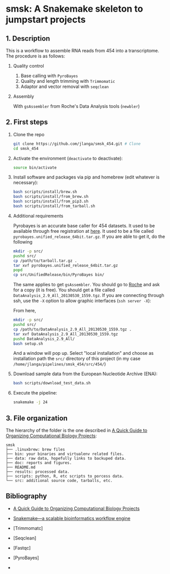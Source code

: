 # smsk: A Snakemake skeleton to jumpstart projects

<!--[![Build Status](https://travis-ci.org/jlanga/smsk_454.svg?branch=master)](https://travis-ci.org/jlanga/smsk_454)-->

## 1. Description

This is a workflow to assemble RNA reads from 454 into a transcriptome. The procedure is as follows:

1. Quality control

    1. Base calling with `PyroBayes`
    2. Quality and length trimming with `Trimmomatic`
    3. Adaptor and vector removal with `seqclean`

2. Assembly

    With `gsAssembler` from Roche's Data Analysis tools (`newbler`)

## 2. First steps

1. Clone the repo

    ```sh
    git clone https://github.com/jlanga/smsk_454.git # Clone
    cd smsk_454
    ```

2. Activate the environment (`deactivate` to deactivate):
    ```sh
    source bin/activate
    ```

3. Install software and packages via pip and homebrew (edit whatever is necessary):

    ```sh
    bash scripts/install/brew.sh
    bash scripts/install/from_brew.sh
    bash scripts/install/from_pip3.sh
    bash scripts/install/from_tarball.sh
    ```
  
4. Additional requirements

    Pyrobayes is an accurate base caller for 454 datasets. It used to be available through free registration at [here](http://bioinformatics.bc.edu/marthlab/PyroBayes). It used to be a file called `pyrobayes.unified_release_64bit.tar.gz`. If you are able to get it, do the following

    ```sh
    mkdir -p src/
    pushd src/
    cp /path/to/tarball.tar.gz .
    tar xvf pyrobayes.unified_release_64bit.tar.gz
    popd
    cp src/UnifiedRelease/bin/PyroBayes bin/
    ```

    The same applies to get `gsAssembler`. You should go to [Roche](http://454.com/contact-us/software-request.asp) and ask for a copy (it is free). You should get a file called `DataAnalysis_2.9_All_20130530_1559.tgz`. If you are connecting through ssh, use the `-X` option to allow graphic interfaces (`ssh server -X`):

    From here,

    ```sh
    mkdir -p src/
    pushd src/
    cp /path/to/DataAnalysis_2.9_All_20130530_1559.tgz .
    tar xvf DataAnalysis_2.9_All_20130530_1559.tgz
    pushd DataAnalysis_2.9_All/
    bash setup.sh
    ```

    And a window will pop up. Select "local installation" and choose as installation path the `src/` directory of this project (in my case `/home/jlanga/pipelines/smsk_454/src/454/`)


4. Download sample data from the European Nucleotide Archive (ENA):

    ```sh
    bash scripts/download_test_data.sh
    ```

5. Execute the pipeline:

    ```sh
    snakemake -j 24
    ```



## 3. File organization

The hierarchy of the folder is the one described in [A Quick Guide to Organizing Computational Biology Projects](http://journals.plos.org/ploscompbiol/article?id=10.1371/journal.pcbi.1000424):

```
smsk
├── .linuxbrew: brew files
├── bin: your binaries and virtualenv related files.
├── data: raw data, hopefully links to backuped data.
├── doc: reports and figures.
├── README.md
├── results: processed data.
├── scripts: python, R, etc scripts to porcess data.
└── src: additional source code, tarballs, etc.
```


## Bibliography

- [A Quick Guide to Organizing Computational Biology Projects](http://journals.plos.org/ploscompbiol/article?id=10.1371/journal.pcbi.1000424)

- [Snakemake—a scalable bioinformatics workflow engine](http://bioinformatics.oxfordjournals.org/content/28/19/2520)

- [Trimmomatc]

- [Seqclean]

- [Fastqc]

- [PyroBayes]

-

